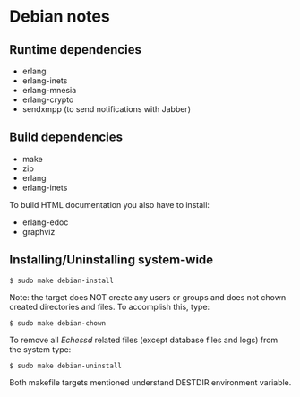 # Debian notes

## Runtime dependencies

* erlang
* erlang-inets
* erlang-mnesia
* erlang-crypto
* sendxmpp (to send notifications with Jabber)

## Build dependencies

* make
* zip
* erlang
* erlang-inets

To build HTML documentation you also have to install:

* erlang-edoc
* graphviz

## Installing/Uninstalling system-wide

    $ sudo make debian-install

Note: the target does NOT create any users or groups and does not
chown created directories and files. To accomplish this, type:

    $ sudo make debian-chown

To remove all _Echessd_ related files (except database files and logs)
from the system type:

    $ sudo make debian-uninstall

Both makefile targets mentioned understand DESTDIR environment variable.
